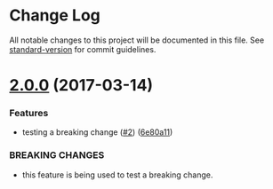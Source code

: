 # Change Log

All notable changes to this project will be documented in this file.
See [standard-version](https://github.com/conventional-changelog/standard-version) for commit guidelines.

<a name="2.0.0"></a>
# [2.0.0](https://github.com/bcoe/standard-version-lerna-test/compare/bcoe-lerna-3@1.1.1...bcoe-lerna-3@2.0.0) (2017-03-14)


### Features

* testing a breaking change ([#2](https://github.com/bcoe/standard-version-lerna-test/issues/2)) ([6e80a11](https://github.com/bcoe/standard-version-lerna-test/commit/6e80a11))


### BREAKING CHANGES

* this feature is being used to test a breaking change.
